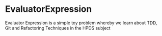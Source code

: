 EvaluatorExpression
==================

Evaluator Expression is a simple toy problem whereby we learn about TDD, Git and Refactoring Techniques in the HPDS subject
